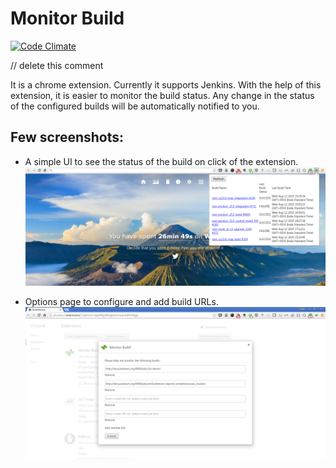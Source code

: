 # Monitor Build

[![Code Climate](https://codeclimate.com/github/vivekpn/monitor-build.png)](https://codeclimate.com/github/vivekpn/monitor-build)

// delete this comment

It is a chrome extension. Currently it supports Jenkins. With the help of this extension, it is easier to monitor the build status. Any change in the status of the configured builds will be automatically notified to you.

## Few screenshots:
* A simple UI to see the status of the build on click of the extension. 
![Image of extension popup](https://github.com/vivekpn/monitor-build/blob/master/images/screenshots/popup.png)

* Options page to configure and add build URLs. 
![Image of options to configure extension](https://github.com/vivekpn/monitor-build/blob/master/images/screenshots/options.png)
